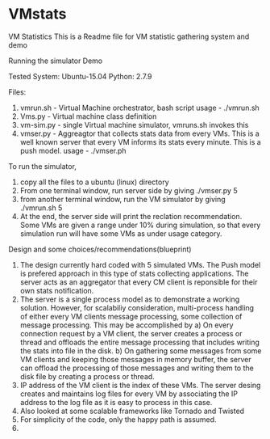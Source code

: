 # VMstats
VM Statistics
This is a Readme file for VM statistic gathering system and demo

Running the simulator Demo

Tested System: Ubuntu-15.04 					Python: 2.7.9

Files: 
1. vmrun.sh - Virtual Machine orchestrator, bash script
     usage -  ./vmrun.sh <running time in minutes>
2. Vms.py - Virtual machine class definition
3. vm-sim.py - single Virtual machine simulator, vmruns.sh invokes this 
4. vmser.py - Aggreagtor that collects stats data from every VMs. This is a well known server that every VM 
   informs its stats every minute. This is a push model.
   usage -  ./vmser.ph <running time in minutes>
   
   
To run the simulator,
1. copy all the files to a ubuntu (linux) directory
2. From one terminal window, run server side by giving
		./vmser.py 5
3. from another terminal window, run the VM simulator by giving
		./vmrun.sh 5
4. At the end, the server side will print the reclation recommendation. Some VMs are given a range under 10% during 
   simulation, so that every simulation run will have some VMs as under usage category.
   
 
 Design and some choices/recommendations(blueprint)
 
 1. The design currently hard coded with 5 simulated VMs. The Push model is prefered approach in this type of stats 
    collecting applications. The server acts as an aggregator that every CM client is reponsible for their own
	stats notification. 
2. The server is a single process model as to demonstrate a working solution. However, for scalabiliy consideration, 
   multi-process handling of either every VM clients message processing, some collection of message processing.
   This may be accomplished by
	a) On every connection request by a VM client, the server creates a process or thread and offloads the entire 
	   message processing that includes writing the stats into file in the disk. 
	b) On gathering some messages from some VM clients and keeping those messages in memory buffer, the server
	   can offload the processing of those messages and writing them to the disk file by creating a process or thread.
3. IP address of the VM client is the index of these VMs. The server desing creates and maintains log files
   for every VM by associating the IP address to the log file as it is easy to process in this case.
4. Also looked at some scalable frameworks like Tornado and Twisted
5. For simplicity of the code, only the happy path is assumed.
6. 

